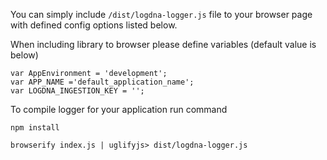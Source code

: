 You can simply include `/dist/logdna-logger.js` file to your browser page with defined config options listed below.

When including library to browser please define variables (default value is below)
```
var AppEnvironment = 'development';
var APP_NAME ='default_application_name';
var LOGDNA_INGESTION_KEY = '';
```

To compile logger for your application run command
```
npm install

browserify index.js | uglifyjs> dist/logdna-logger.js
```
